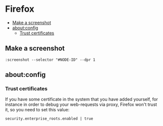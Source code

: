 # Firefox

- [Make a screenshot](#make-a-screenshot)
- [about:config](#aboutconfig)
  + [Trust certificates](#trust-certificates)

## Make a screenshot

```
:screenshot --selector "#NODE-ID" --dpr 1
```

## about:config

### Trust certificates

If you have some certificate in the system that you have added yourself, for instance in order to debug your web-requests via proxy, Firefox won't trust it, so you need to set this value:

```
security.enterprise_roots.enabled | true
```
